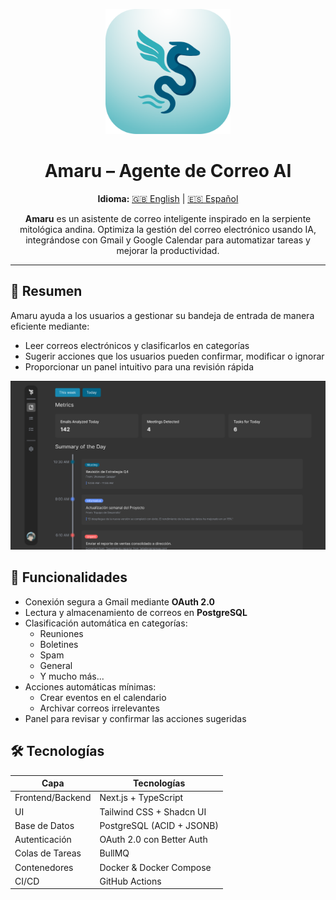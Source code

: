 <p align="center">
  <img src="../../assets/amaru-logo.png" alt="Logotipo de Amaru" width="200"/>
</p>

<h1 align="center">Amaru – Agente de Correo AI</h1>
<p align="center">
  <strong>Idioma:</strong> 
  <a href="../../README.md">🇬🇧 English</a> | 
  <a href="./README.es.md">🇪🇸 Español</a>
</p>

<p align="center">
  <strong>Amaru</strong> es un asistente de correo inteligente inspirado en la serpiente mitológica andina. Optimiza la gestión del correo electrónico usando IA, integrándose con Gmail y Google Calendar para automatizar tareas y mejorar la productividad.
</p>

---

## 📌 Resumen

Amaru ayuda a los usuarios a gestionar su bandeja de entrada de manera eficiente mediante:

- Leer correos electrónicos y clasificarlos en categorías
- Sugerir acciones que los usuarios pueden confirmar, modificar o ignorar
- Proporcionar un panel intuitivo para una revisión rápida

<p align="center">
  <img src="../../assets/dashboard.png" alt="Panel de control" width="600"/>
</p>

## 🔑 Funcionalidades

- Conexión segura a Gmail mediante **OAuth 2.0**
- Lectura y almacenamiento de correos en **PostgreSQL**
- Clasificación automática en categorías:
  - Reuniones
  - Boletines
  - Spam
  - General
  - Y mucho más...
- Acciones automáticas mínimas:
  - Crear eventos en el calendario
  - Archivar correos irrelevantes
- Panel para revisar y confirmar las acciones sugeridas

## 🛠 Tecnologías

| Capa             | Tecnologías               |
| ---------------- | ------------------------- |
| Frontend/Backend | Next.js + TypeScript      |
| UI               | Tailwind CSS + Shadcn UI  |
| Base de Datos    | PostgreSQL (ACID + JSONB) |
| Autenticación    | OAuth 2.0 con Better Auth |
| Colas de Tareas  | BullMQ                    |
| Contenedores     | Docker & Docker Compose   |
| CI/CD            | GitHub Actions            |

